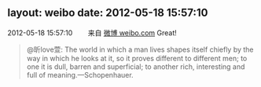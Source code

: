 layout: weibo
date: 2012-05-18 15:57:10
---
<meta name="referrer" content="no-referrer" />

2012-05-18 15:57:10  &nbsp;&nbsp;&nbsp;&nbsp;&nbsp;&nbsp; 来自 <a href="http://weibo.com/" rel="nofollow">微博 weibo.com</a>
Great!
>  @昕love萱: The world in which a man lives shapes itself chiefly by the way in which he looks at it, so it proves different to different men; to one it is dull, barren and superficial; to another rich, interesting and full of meaning.—Schopenhauer. ​​​
